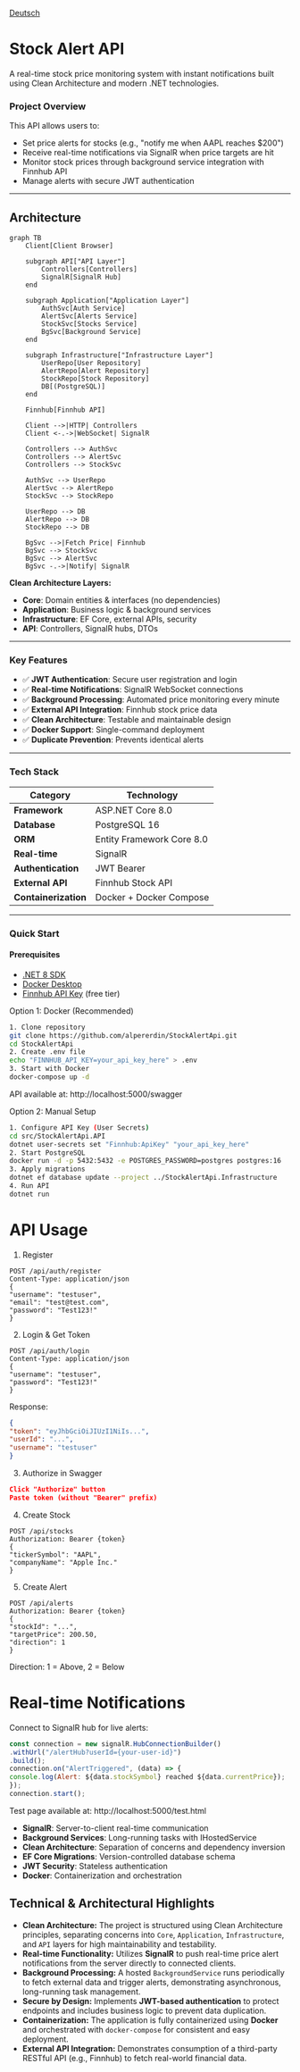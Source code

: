 [Deutsch](README.de.md)

#  Stock Alert API
A real-time stock price monitoring system with instant notifications built using Clean Architecture and modern .NET technologies.

###  Project Overview

This API allows users to:
- Set price alerts for stocks (e.g., "notify me when AAPL reaches $200")
- Receive real-time notifications via SignalR when price targets are hit
- Monitor stock prices through background service integration with Finnhub API
- Manage alerts with secure JWT authentication

---

## Architecture
```mermaid
graph TB
    Client[Client Browser]
    
    subgraph API["API Layer"]
        Controllers[Controllers]
        SignalR[SignalR Hub]
    end
    
    subgraph Application["Application Layer"]
        AuthSvc[Auth Service]
        AlertSvc[Alerts Service]
        StockSvc[Stocks Service]
        BgSvc[Background Service]
    end
    
    subgraph Infrastructure["Infrastructure Layer"]
        UserRepo[User Repository]
        AlertRepo[Alert Repository]
        StockRepo[Stock Repository]
        DB[(PostgreSQL)]
    end
    
    Finnhub[Finnhub API]
    
    Client -->|HTTP| Controllers
    Client <-.->|WebSocket| SignalR
    
    Controllers --> AuthSvc
    Controllers --> AlertSvc
    Controllers --> StockSvc
    
    AuthSvc --> UserRepo
    AlertSvc --> AlertRepo
    StockSvc --> StockRepo
    
    UserRepo --> DB
    AlertRepo --> DB
    StockRepo --> DB
    
    BgSvc -->|Fetch Price| Finnhub
    BgSvc --> StockSvc
    BgSvc --> AlertSvc
    BgSvc -.->|Notify| SignalR
```

**Clean Architecture Layers:**
- **Core**: Domain entities & interfaces (no dependencies)
- **Application**: Business logic & background services
- **Infrastructure**: EF Core, external APIs, security
- **API**: Controllers, SignalR hubs, DTOs

---

###  Key Features

- ✅ **JWT Authentication**: Secure user registration and login
- ✅ **Real-time Notifications**: SignalR WebSocket connections
- ✅ **Background Processing**: Automated price monitoring every minute
- ✅ **External API Integration**: Finnhub stock price data
- ✅ **Clean Architecture**: Testable and maintainable design
- ✅ **Docker Support**: Single-command deployment
- ✅ **Duplicate Prevention**: Prevents identical alerts

---

###  Tech Stack

| Category | Technology |
|----------|-----------|
| **Framework** | ASP.NET Core 8.0 |
| **Database** | PostgreSQL 16 |
| **ORM** | Entity Framework Core 8.0 |
| **Real-time** | SignalR |
| **Authentication** | JWT Bearer |
| **External API** | Finnhub Stock API |
| **Containerization** | Docker + Docker Compose |

---

###  Quick Start

#### Prerequisites
- [.NET 8 SDK](https://dotnet.microsoft.com/download)
- [Docker Desktop](https://www.docker.com/products/docker-desktop)
- [Finnhub API Key](https://finnhub.io/) (free tier)

Option 1: Docker (Recommended)
``` bash
1. Clone repository
git clone https://github.com/alpererdin/StockAlertApi.git
cd StockAlertApi
2. Create .env file
echo "FINNHUB_API_KEY=your_api_key_here" > .env
3. Start with Docker
docker-compose up -d
```
API available at: http://localhost:5000/swagger

Option 2: Manual Setup
``` bash
1. Configure API Key (User Secrets)
cd src/StockAlertApi.API
dotnet user-secrets set "Finnhub:ApiKey" "your_api_key_here"
2. Start PostgreSQL
docker run -d -p 5432:5432 -e POSTGRES_PASSWORD=postgres postgres:16
3. Apply migrations
dotnet ef database update --project ../StockAlertApi.Infrastructure
4. Run API
dotnet run
```

# API Usage
1. Register
``` http
POST /api/auth/register
Content-Type: application/json
{
"username": "testuser",
"email": "test@test.com",
"password": "Test123!"
}
```
2. Login & Get Token
``` http
POST /api/auth/login
Content-Type: application/json
{
"username": "testuser",
"password": "Test123!"
}
```
Response:
``` json
{
"token": "eyJhbGciOiJIUzI1NiIs...",
"userId": "...",
"username": "testuser"
}
```
3. Authorize in Swagger
``` json
Click "Authorize" button
Paste token (without "Bearer" prefix)
```
4. Create Stock
``` http
POST /api/stocks
Authorization: Bearer {token}
{
"tickerSymbol": "AAPL",
"companyName": "Apple Inc."
}
```
5. Create Alert
``` http
POST /api/alerts
Authorization: Bearer {token}
{
"stockId": "...",
"targetPrice": 200.50,
"direction": 1
}
```
Direction: 1 = Above, 2 = Below

# Real-time Notifications
Connect to SignalR hub for live alerts:
``` javascript
const connection = new signalR.HubConnectionBuilder()
.withUrl("/alertHub?userId={your-user-id}")
.build();
connection.on("AlertTriggered", (data) => {
console.log(Alert: ${data.stockSymbol} reached ${data.currentPrice});
});
connection.start();
```
Test page available at: http://localhost:5000/test.html


- **SignalR**: Server-to-client real-time communication
- **Background Services**: Long-running tasks with IHostedService
- **Clean Architecture**: Separation of concerns and dependency inversion
- **EF Core Migrations**: Version-controlled database schema
- **JWT Security**: Stateless authentication
- **Docker**: Containerization and orchestration

## Technical & Architectural Highlights

- **Clean Architecture:** The project is structured using Clean Architecture principles, separating concerns into `Core`, `Application`, `Infrastructure`, and `API` layers for high maintainability and testability.
- **Real-time Functionality:** Utilizes **SignalR** to push real-time price alert notifications from the server directly to connected clients.
- **Background Processing:** A hosted `BackgroundService` runs periodically to fetch external data and trigger alerts, demonstrating asynchronous, long-running task management.
- **Secure by Design:** Implements **JWT-based authentication** to protect endpoints and includes business logic to prevent data duplication.
- **Containerization:** The application is fully containerized using **Docker** and orchestrated with `docker-compose` for consistent and easy deployment.
- **External API Integration:** Demonstrates consumption of a third-party RESTful API (e.g., Finnhub) to fetch real-world financial data.
